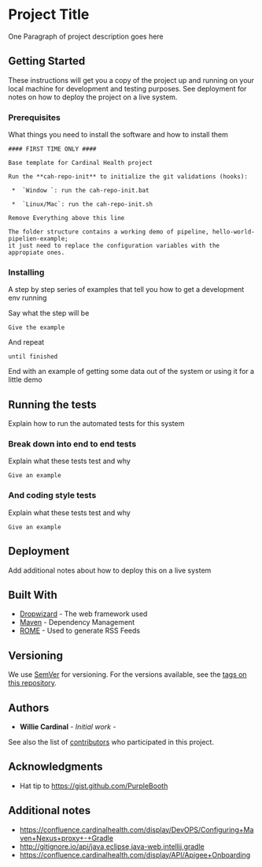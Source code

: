 # Project Title

One Paragraph of project description goes here

## Getting Started

These instructions will get you a copy of the project up and running on your local machine for development and testing purposes. See deployment for notes on how to deploy the project on a live system.

### Prerequisites

What things you need to install the software and how to install them
```diff-
#### FIRST TIME ONLY ####

Base template for Cardinal Health project

Run the **cah-repo-init** to initialize the git validations (hooks):

 *  `Window `: run the cah-repo-init.bat

 *  `Linux/Mac`: run the cah-repo-init.sh

Remove Everything above this line
```
```
The folder structure contains a working demo of pipeline, hello-world-pipelien-example;
it just need to replace the configuration variables with the appropiate ones.
```
### Installing

A step by step series of examples that tell you how to get a development env running

Say what the step will be

```
Give the example
```

And repeat

```
until finished
```

End with an example of getting some data out of the system or using it for a little demo

## Running the tests

Explain how to run the automated tests for this system

### Break down into end to end tests

Explain what these tests test and why

```
Give an example
```

### And coding style tests

Explain what these tests test and why

```
Give an example
```

## Deployment

Add additional notes about how to deploy this on a live system

## Built With

* [Dropwizard](http://www.dropwizard.io/1.0.2/docs/) - The web framework used
* [Maven](https://maven.apache.org/) - Dependency Management
* [ROME](https://rometools.github.io/rome/) - Used to generate RSS Feeds

## Versioning

We use [SemVer](http://semver.org/) for versioning. For the versions available, see the [tags on this repository](https://github.com/your/project/tags).

## Authors

* **Willie Cardinal** - *Initial work* -

See also the list of [contributors](https://github.com/your/project/contributors) who participated in this project.


## Acknowledgments

* Hat tip to https://gist.github.com/PurpleBooth

## Additional notes
* https://confluence.cardinalhealth.com/display/DevOPS/Configuring+Maven+Nexus+proxy+-+Gradle
* http://gitignore.io/api/java,eclipse,java-web,intellij,gradle
* https://confluence.cardinalhealth.com/display/API/Apigee+Onboarding
